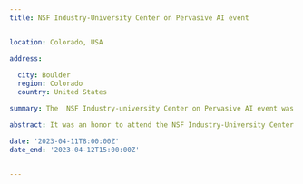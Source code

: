 ```yaml
---
title: NSF Industry-University Center on Pervasive AI event


location: Colorado, USA

address:
  
  city: Boulder
  region: Colorado
  country: United States

summary: The  NSF Industry-university Center on Pervasive AI event was held in Boulder, Colorado organized by the University of Colorado-Boulder in collaboration with Oregon State University and Oakland University.

abstract: It was an honor to attend the NSF Industry-University Center on Pervasive AI's industry advisory board event in Colorado, where I had the opportunity to present my research work on 'Context-based Refactoring, About the Relation between Context and Refactoring'. To more achievements! Watch My 1mn pitch! [![Watch the video]](https://youtu.be/eNbrB_KoMGg)

date: '2023-04-11T8:00:00Z'
date_end: '2023-04-12T15:00:00Z'


---
```


